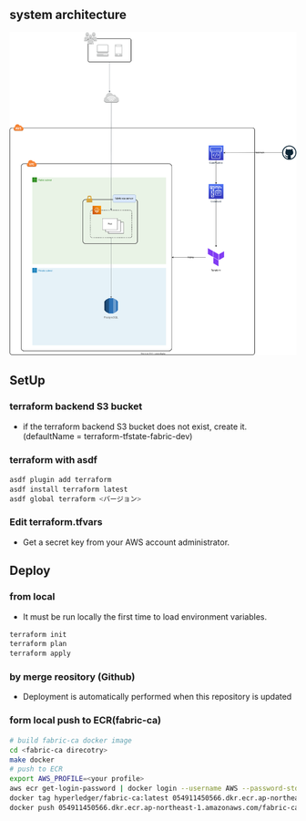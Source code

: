 ## system architecture
![system architecture](./system_overview.drawio.svg)

## SetUp

### terraform backend S3 bucket
- if the terraform backend S3 bucket does not exist, create it.(defaultName = terraform-tfstate-fabric-dev)

### terraform with asdf
```bash
asdf plugin add terraform
asdf install terraform latest
asdf global terraform <バージョン>
```

### Edit terraform.tfvars
- Get a secret key from your AWS account administrator.

## Deploy
### from local
- It must be run locally the first time to load environment variables.
```bash
terraform init
terraform plan
terraform apply
```
### by merge reository (Github)
- Deployment is automatically performed when this repository is updated

### form local push to ECR(fabric-ca)
```bash
# build fabric-ca docker image
cd <fabric-ca direcotry>
make docker
# push to ECR
export AWS_PROFILE=<your profile> 
aws ecr get-login-password | docker login --username AWS --password-stdin https://054911450566.dkr.ecr.ap-northeast-1.amazonaws.com/fabric-ca
docker tag hyperledger/fabric-ca:latest 054911450566.dkr.ecr.ap-northeast-1.amazonaws.com/fabric-ca:latest
docker push 054911450566.dkr.ecr.ap-northeast-1.amazonaws.com/fabric-ca:latest
```

